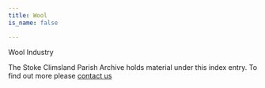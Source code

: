 ```yaml
---
title: Wool
is_name: false

---
```


Wool Industry


The Stoke Climsland Parish Archive holds material under this index entry. To find out more please [contact us](/contact/)
